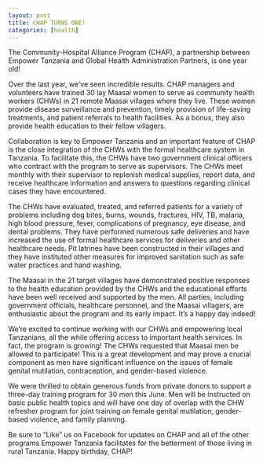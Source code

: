 ```yaml
---
layout: post
title: CHAP TURNS ONE!
categories: [health]
---
```

The Community-Hospital Alliance Program (CHAP), a partnership between Empower Tanzania and Global Health Administration Partners, is one year old!

Over the last year, we’ve seen incredible results. CHAP managers and volunteers have trained 30 lay Maasai women to serve as community health workers (CHWs) in 21 remote Maasai villages where they live. These women provide disease surveillance and prevention, timely provision of life-saving treatments, and patient referrals to health facilities. As a bonus, they also provide health education to their fellow villagers.

Collaboration is key to Empower Tanzania and an important feature of CHAP is the close integration of the CHWs with the formal healthcare system in Tanzania. To facilitate this, the CHWs have two government clinical officers who contract with the program to serve as supervisors. The CHWs meet monthly with their supervisor to replenish medical supplies, report data, and receive healthcare information and answers to questions regarding clinical cases they have encountered.

The CHWs have evaluated, treated, and referred patients for a variety of problems including dog bites, burns, wounds, fractures, HIV, TB, malaria, high blood pressure, fever, complications of pregnancy, eye disease, and dental problems. They have performed numerous safe deliveries and have increased the use of formal healthcare services for deliveries and other healthcare needs. Pit latrines have been constructed in their villages and they have instituted other measures for improved sanitation such as safe water practices and hand washing.

The Maasai in the 21 target villages have demonstrated positive responses to the health education provided by the CHWs and the educational efforts have been well received and supported by the men. All parties, including government officials, healthcare personnel, and the Maasai villagers, are enthusiastic about the program and its early impact. It’s a happy day indeed!

We’re excited to continue working with our CHWs and empowering local Tanzanians, all the while offering access to important health services. In fact, the program is growing! The CHWs requested that Maasai men be allowed to participate! This is a great development and may prove a crucial component as men have significant influence on the issues of female genital mutilation, contraception, and gender-based violence.

We were thrilled to obtain generous funds from private donors to support a three-day training program for 30 men this June. Men will be instructed on basic public health topics and will have one day of overlap with the CHW refresher program for joint training on female genital mutilation, gender-based violence, and family planning. 

Be sure to “Like” us on Facebook for updates on CHAP and all of the other programs Empower Tanzania facilitates for the betterment of those living in rural Tanzania. Happy birthday, CHAP!
